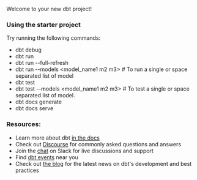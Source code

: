 Welcome to your new dbt project!

### Using the starter project

Try running the following commands:
- dbt debug
- dbt run   
- dbt run --full-refresh
- dbt run --models <model_name1 m2 m3>   # To run a single  or space separated list of model
- dbt test
- dbt test --models <model_name1 m2 m3>  # To test a single or space separated list of model.
- dbt docs generate
- dbt docs serve


### Resources:
- Learn more about dbt [in the docs](https://docs.getdbt.com/docs/introduction)
- Check out [Discourse](https://discourse.getdbt.com/) for commonly asked questions and answers
- Join the [chat](http://slack.getdbt.com/) on Slack for live discussions and support
- Find [dbt events](https://events.getdbt.com) near you
- Check out [the blog](https://blog.getdbt.com/) for the latest news on dbt's development and best practices
